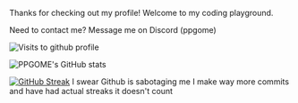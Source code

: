 Thanks for checking out my profile! Welcome to my coding playground.

Need to contact me? Message me on Discord (ppgome)

<img src="https://komarev.com/ghpvc/?username=PPGOME&style=flat-square&color=red" alt="Visits to github profile"/>

 ![PPGOME's GitHub stats](https://github-readme-stats.vercel.app/api?username=PPGOME&show_icons=true&theme=merko)
 
[![GitHub Streak](https://github-readme-streak-stats.herokuapp.com?user=PPGOME&theme=vue-dark&hide_border=true&background=EB545400)](https://git.io/streak-stats)
I swear Github is sabotaging me I make way more commits and have had actual streaks it doesn't count

<!---
PPGOME/PPGOME is a ✨ special ✨ repository because its `README.md` (this file) appears on your GitHub profile.
You can click the Preview link to take a look at your changes.
--->
